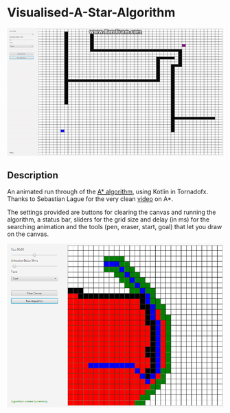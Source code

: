 # Visualised-A-Star-Algorithm

<div align="center">
  <img src="/imgs/img1.gif"/>
</div>

## Description

An animated run through of the <a href="https://en.wikipedia.org/wiki/A*_search_algorithm">A* algorithm</a>, using Kotlin in Tornadofx. Thanks to Sebastian Lague for the very clean <a href="https://www.youtube.com/watch?v=-L-WgKMFuhE">video</a> on A*.

The settings provided are buttons for clearing the canvas and running the algorithm, a status bar, sliders for the grid size and delay (in ms) for the searching animation and the tools (pen, eraser, start, goal) that let you draw on the canvas.

![](/imgs/img2.PNG)
